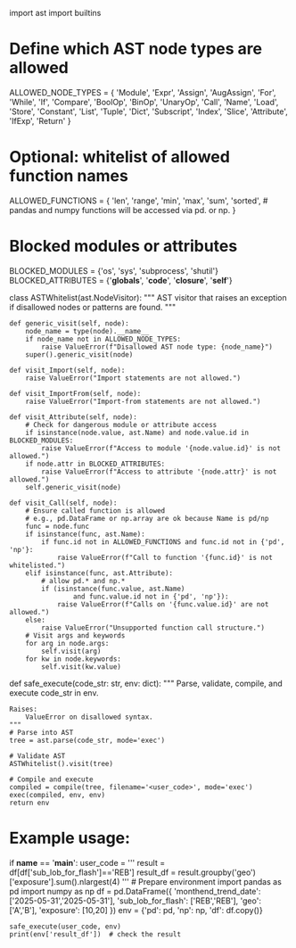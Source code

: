 import ast
import builtins

# Define which AST node types are allowed
ALLOWED_NODE_TYPES = {
    'Module', 'Expr', 'Assign', 'AugAssign', 'For', 'While', 'If', 'Compare',
    'BoolOp', 'BinOp', 'UnaryOp', 'Call', 'Name', 'Load', 'Store', 'Constant',
    'List', 'Tuple', 'Dict', 'Subscript', 'Index', 'Slice', 'Attribute',
    'IfExp', 'Return'
}

# Optional: whitelist of allowed function names
ALLOWED_FUNCTIONS = {
    'len', 'range', 'min', 'max', 'sum', 'sorted',
    # pandas and numpy functions will be accessed via pd.<func> or np.<func>
}

# Blocked modules or attributes
BLOCKED_MODULES = {'os', 'sys', 'subprocess', 'shutil'}
BLOCKED_ATTRIBUTES = {'__globals__', '__code__', '__closure__', '__self__'}


class ASTWhitelist(ast.NodeVisitor):
    """
    AST visitor that raises an exception if disallowed nodes or patterns are found.
    """

    def generic_visit(self, node):
        node_name = type(node).__name__
        if node_name not in ALLOWED_NODE_TYPES:
            raise ValueError(f"Disallowed AST node type: {node_name}")
        super().generic_visit(node)

    def visit_Import(self, node):
        raise ValueError("Import statements are not allowed.")

    def visit_ImportFrom(self, node):
        raise ValueError("Import-from statements are not allowed.")

    def visit_Attribute(self, node):
        # Check for dangerous module or attribute access
        if isinstance(node.value, ast.Name) and node.value.id in BLOCKED_MODULES:
            raise ValueError(f"Access to module '{node.value.id}' is not allowed.")
        if node.attr in BLOCKED_ATTRIBUTES:
            raise ValueError(f"Access to attribute '{node.attr}' is not allowed.")
        self.generic_visit(node)

    def visit_Call(self, node):
        # Ensure called function is allowed
        # e.g., pd.DataFrame or np.array are ok because Name is pd/np
        func = node.func
        if isinstance(func, ast.Name):
            if func.id not in ALLOWED_FUNCTIONS and func.id not in {'pd', 'np'}:
                raise ValueError(f"Call to function '{func.id}' is not whitelisted.")
        elif isinstance(func, ast.Attribute):
            # allow pd.* and np.*
            if (isinstance(func.value, ast.Name)
                    and func.value.id not in {'pd', 'np'}):
                raise ValueError(f"Calls on '{func.value.id}' are not allowed.")
        else:
            raise ValueError("Unsupported function call structure.")
        # Visit args and keywords
        for arg in node.args:
            self.visit(arg)
        for kw in node.keywords:
            self.visit(kw.value)


def safe_execute(code_str: str, env: dict):
    """
    Parse, validate, compile, and execute code_str in env.

    Raises:
        ValueError on disallowed syntax.
    """
    # Parse into AST
    tree = ast.parse(code_str, mode='exec')

    # Validate AST
    ASTWhitelist().visit(tree)

    # Compile and execute
    compiled = compile(tree, filename='<user_code>', mode='exec')
    exec(compiled, env, env)
    return env


# Example usage:
if __name__ == '__main__':
    user_code = '''
result = df[df['sub_lob_for_flash']=='REB']
result_df = result.groupby('geo')['exposure'].sum().nlargest(4)
'''
    # Prepare environment
    import pandas as pd
    import numpy as np
    df = pd.DataFrame({
        'monthend_trend_date': ['2025-05-31','2025-05-31'],
        'sub_lob_for_flash': ['REB','REB'],
        'geo': ['A','B'],
        'exposure': [10,20]
    })
    env = {'pd': pd, 'np': np, 'df': df.copy()}

    safe_execute(user_code, env)
    print(env['result_df'])  # check the result
